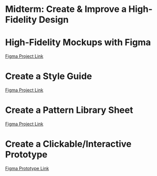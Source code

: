 # Midterm: Create & Improve a High-Fidelity Design


# High-Fidelity Mockups with Figma

[Figma Project Link](https://www.figma.com/file/vhxaOqwmSnn3Wvtfd7Ru77/High-Fidelity-Mock-up-Udacity?node-id=0%3A1)


# Create a Style Guide

[Figma Project Link](https://www.figma.com/file/vhxaOqwmSnn3Wvtfd7Ru77/High-Fidelity-Mock-up-Udacity?node-id=0%3A1)

# Create a Pattern Library Sheet

[Figma Project Link](https://www.figma.com/file/vhxaOqwmSnn3Wvtfd7Ru77/High-Fidelity-Mock-up-Udacity?node-id=0%3A1)

# Create a Clickable/Interactive Prototype

[Figma Prototype Link](https://www.figma.com/proto/vhxaOqwmSnn3Wvtfd7Ru77/High-Fidelity-Mock-up-Udacity?node-id=15%3A2547&scaling=min-zoom&page-id=0%3A1&starting-point-node-id=13%3A2198)
